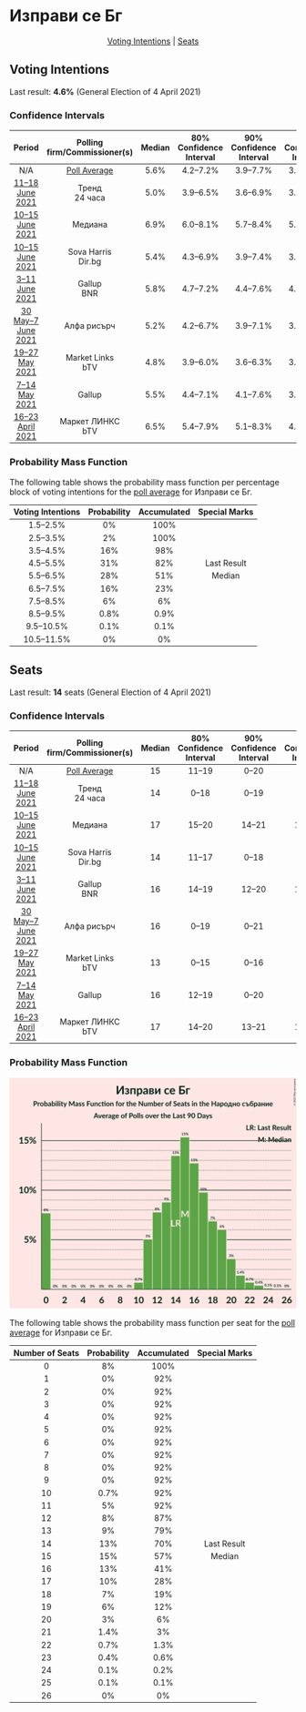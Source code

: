 # Изправи се Бг

<p align="center"><a href="#voting-intentions">Voting Intentions</a> | <a href="#seats">Seats</a></p>

## Voting Intentions

Last result: **4.6%** (General Election of 4 April 2021)

### Confidence Intervals

| Period     | Polling firm/Commissioner(s) | Median | 80% Confidence Interval | 90% Confidence Interval | 95% Confidence Interval | 99% Confidence Interval |
|:----------:|:----------------:|:-----------:|:-----------------------:|:-----------------------:|:-----------------------:|:-----------------------:|
| N/A | [Poll Average](average.html) | 5.6% | 4.2–7.2% | 3.9–7.7% | 3.6–8.1% | 3.2–8.8% |
| [11–18 June 2021](2021-06-18-Тренд.html) | Тренд <br> 24 часа | 5.0% | 3.9–6.5% | 3.6–6.9% | 3.4–7.3% | 2.9–8.1% |
| [10–15 June 2021](2021-06-15-Медиана.html) | Медиана | 6.9% | 6.0–8.1% | 5.7–8.4% | 5.5–8.7% | 5.1–9.3% |
| [10–15 June 2021](2021-06-15-SovaHarris.html) | Sova Harris <br> Dir.bg | 5.4% | 4.3–6.9% | 3.9–7.4% | 3.7–7.8% | 3.2–8.6% |
| [3–11 June 2021](2021-06-11-Gallup.html) | Gallup <br> BNR | 5.8% | 4.7–7.2% | 4.4–7.6% | 4.2–8.0% | 3.7–8.7% |
| [30 May–7 June 2021](2021-06-07-Алфарисърч.html) | Алфа рисърч | 5.2% | 4.2–6.7% | 3.9–7.1% | 3.6–7.5% | 3.2–8.2% |
| [19–27 May 2021](2021-05-27-MarketLinks.html) | Market Links <br> bTV | 4.8% | 3.9–6.0% | 3.6–6.3% | 3.4–6.7% | 3.0–7.3% |
| [7–14 May 2021](2021-05-14-Gallup.html) | Gallup | 5.5% | 4.4–7.1% | 4.1–7.6% | 3.8–8.0% | 3.3–8.8% |
| [16–23 April 2021](2021-04-23-МаркетЛИНКС.html) | Маркет ЛИНКС <br> bTV | 6.5% | 5.4–7.9% | 5.1–8.3% | 4.8–8.7% | 4.3–9.4% |

### Probability Mass Function

The following table shows the probability mass function per percentage block of voting intentions for the [poll average](average.html) for Изправи се Бг.

| Voting Intentions | Probability | Accumulated | Special Marks |
|:-----------------:|:-----------:|:-----------:|:-------------:|
| 1.5–2.5% | 0% | 100% |  |
| 2.5–3.5% | 2% | 100% |  |
| 3.5–4.5% | 16% | 98% |  |
| 4.5–5.5% | 31% | 82% | Last Result |
| 5.5–6.5% | 28% | 51% | Median |
| 6.5–7.5% | 16% | 23% |  |
| 7.5–8.5% | 6% | 6% |  |
| 8.5–9.5% | 0.8% | 0.9% |  |
| 9.5–10.5% | 0.1% | 0.1% |  |
| 10.5–11.5% | 0% | 0% |  |


## Seats

Last result: **14** seats (General Election of 4 April 2021)

### Confidence Intervals

| Period     | Polling firm/Commissioner(s) | Median | 80% Confidence Interval | 90% Confidence Interval | 95% Confidence Interval | 99% Confidence Interval |
|:----------:|:----------------:|:------:|:-----------------------:|:-----------------------:|:-----------------------:|:-----------------------:|
| N/A | [Poll Average](average.html) | 15 | 11–19 | 0–20 | 0–21 | 0–23 |
| [11–18 June 2021](2021-06-18-Тренд.html) | Тренд <br> 24 часа | 14 | 0–18 | 0–19 | 0–20 | 0–22 |
| [10–15 June 2021](2021-06-15-Медиана.html) | Медиана | 17 | 15–20 | 14–21 | 14–21 | 13–23 |
| [10–15 June 2021](2021-06-15-SovaHarris.html) | Sova Harris <br> Dir.bg | 14 | 11–17 | 0–18 | 0–19 | 0–21 |
| [3–11 June 2021](2021-06-11-Gallup.html) | Gallup <br> BNR | 16 | 14–19 | 12–20 | 11–20 | 0–22 |
| [30 May–7 June 2021](2021-06-07-Алфарисърч.html) | Алфа рисърч | 16 | 0–19 | 0–21 | 0–22 | 0–24 |
| [19–27 May 2021](2021-05-27-MarketLinks.html) | Market Links <br> bTV | 13 | 0–15 | 0–16 | 0–17 | 0–19 |
| [7–14 May 2021](2021-05-14-Gallup.html) | Gallup | 16 | 12–19 | 0–20 | 0–21 | 0–24 |
| [16–23 April 2021](2021-04-23-МаркетЛИНКС.html) | Маркет ЛИНКС <br> bTV | 17 | 14–20 | 13–21 | 12–22 | 11–24 |

### Probability Mass Function

![Graph with seats probability mass function not yet produced](average-seats-pmf-изправисебг.png "Seats Probability Mass Function")

The following table shows the probability mass function per seat for the [poll average](average.html) for Изправи се Бг.

| Number of Seats | Probability | Accumulated | Special Marks |
|:---------------:|:-----------:|:-----------:|:-------------:|
| 0 | 8% | 100% |  |
| 1 | 0% | 92% |  |
| 2 | 0% | 92% |  |
| 3 | 0% | 92% |  |
| 4 | 0% | 92% |  |
| 5 | 0% | 92% |  |
| 6 | 0% | 92% |  |
| 7 | 0% | 92% |  |
| 8 | 0% | 92% |  |
| 9 | 0% | 92% |  |
| 10 | 0.7% | 92% |  |
| 11 | 5% | 92% |  |
| 12 | 8% | 87% |  |
| 13 | 9% | 79% |  |
| 14 | 13% | 70% | Last Result |
| 15 | 15% | 57% | Median |
| 16 | 13% | 41% |  |
| 17 | 10% | 28% |  |
| 18 | 7% | 19% |  |
| 19 | 6% | 12% |  |
| 20 | 3% | 6% |  |
| 21 | 1.4% | 3% |  |
| 22 | 0.7% | 1.3% |  |
| 23 | 0.4% | 0.6% |  |
| 24 | 0.1% | 0.2% |  |
| 25 | 0.1% | 0.1% |  |
| 26 | 0% | 0% |  |


